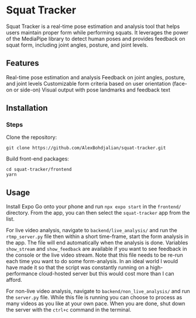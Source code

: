# Squat Tracker
Squat Tracker is a real-time pose estimation and analysis tool that helps users maintain proper form while performing squats. It leverages the power of the MediaPipe library to detect human poses and provides feedback on squat form, including joint angles, posture, and joint levels.

## Features
Real-time pose estimation and analysis
Feedback on joint angles, posture, and joint levels
Customizable form criteria based on user orientation (face-on or side-on)
Visual output with pose landmarks and feedback text

## Installation

### Steps
Clone the repository:

    git clone https://github.com/AlexBohdjalian/squat-tracker.git

Build front-end packages:

    cd squat-tracker/frontend
    yarn

## Usage
Install Expo Go onto your phone and run `npx expo start` in the `frontend/` directory.
From the app, you can then select the `squat-tracker` app from the list.

For live video analysis, navigate to `backend/live_analysis/` and run the `rtmp_server.py` file then within a short time-frame, start the form analysis in the app. The file will end automatically when the analysis is done. Variables `show_stream` and `show_feedback` are available if you want to see feedback in the console or the live video stream. Note that this file needs to be re-run each time you want to do some form-analysis. In an ideal world I would have made it so that the script was constantly running on a high-performance cloud-hosted server but this would cost more than I can afford.

For non-live video analysis, navigate to `backend/non_live_analysis/` and run the `server.py` file. While this file is running you can choose to process as many videos as you like at your own pace. When you are done, shut down the server with the `ctrl+c` command in the terminal.
